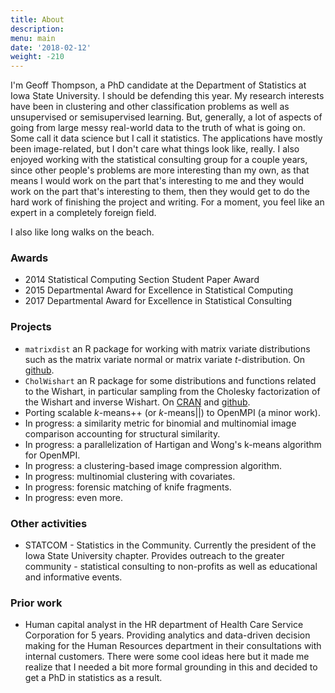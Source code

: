 ```yaml
---
title: About
description: 
menu: main
date: '2018-02-12'
weight: -210
---
```


I'm Geoff Thompson, a PhD candidate at the Department of Statistics at Iowa State University.
I should be defending this year. My research interests have been in clustering
and other classification problems as well as unsupervised or semisupervised learning.
But, generally, a lot of aspects of going from large messy real-world data 
to the truth of what is going on. Some call it data science but I call it statistics.
The applications have mostly been image-related, but I don't care what things 
look like, really. I also enjoyed working with the statistical consulting group 
for a couple years, since other people's problems are more interesting than my own, 
as that means I would work on the part that's interesting to me and 
they would work on the part that's interesting to them, then they would get to do the 
hard work of finishing the project and writing. For a moment, you feel like an expert 
in a completely foreign field. 

I also like long walks on the beach.

### Awards

 * 2014 Statistical Computing Section Student Paper Award
 * 2015 Departmental Award for Excellence in Statistical Computing
 * 2017 Departmental Award for Excellence in Statistical Consulting
 
### Projects
 
 * `matrixdist` an R package for working with matrix variate distributions such as the matrix variate normal or matrix variate *t*-distribution. On [github](https://www.github.com/gzt/matrixdist).
 * `CholWishart` an R package for some distributions and functions related to the Wishart, in particular sampling from the Cholesky factorization of the Wishart and inverse Wishart. On [CRAN](https://cran.r-project.org/package=CholWishart) and [github](https://www.github.com/gzt/CholWishart).
 * Porting scalable *k*-means++ (or *k*-means||) to OpenMPI (a minor work).
 * In progress: a similarity metric for binomial and multinomial image comparison accounting for structural similarity.
 * In progress: a parallelization of Hartigan and Wong's k-means algorithm for OpenMPI.
 * In progress: a clustering-based image compression algorithm.
 * In progress: multinomial clustering with covariates.
 * In progress: forensic matching of knife fragments.
 * In progress: even more.

### Other activities

 * STATCOM - Statistics in the Community. Currently the president of the Iowa State University chapter. Provides outreach to the greater community - statistical consulting to non-profits as well as educational and informative events.

### Prior work
 
 * Human capital analyst in the HR department of Health Care Service Corporation for 5 years. Providing analytics and data-driven decision making for the Human Resources department in their consultations with internal customers. There were some cool ideas here but it made me realize that I needed a bit more formal grounding in this and decided to get a PhD in statistics as a result.
